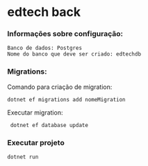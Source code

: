 # edtech back

### Informações sobre configuração:
```
Banco de dados: Postgres
Nome do banco que deve ser criado: edtechdb
```
### Migrations:
Comando para criação de migration:
```
dotnet ef migrations add nomeMigration
```
Executar migration:
```
 dotnet ef database update
```

### Executar projeto
```
dotnet run
```
